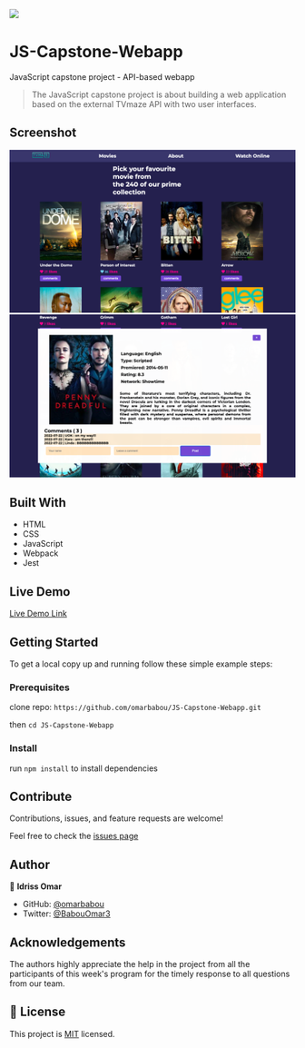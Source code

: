 ![](https://img.shields.io/badge/Microverse-blueviolet)

# JS-Capstone-Webapp

JavaScript capstone project - API-based webapp

> The JavaScript capstone project is about building a web application based on the external TVmaze API with two user interfaces.

## Screenshot

![Screenshot](./src/graphics/screen1.png)
![Screenshot](./src/graphics/screen2.png)

## Built With

- HTML
- CSS
- JavaScript
- Webpack
- Jest

## Live Demo

[Live Demo Link](https://idriss-omar-js-capstone.netlify.app/)

## Getting Started

To get a local copy up and running follow these simple example steps:

### Prerequisites

clone repo: `https://github.com/omarbabou/JS-Capstone-Webapp.git`

then
`cd JS-Capstone-Webapp`

### Install

run `npm install` to install dependencies

## Contribute

Contributions, issues, and feature requests are welcome!

Feel free to check the [issues page](https://github.com/omarbabou/JS-Capstone-Webapp/issues)

## Author

👤 **Idriss Omar**

- GitHub: [@omarbabou](https://github.com/omarbabou)
- Twitter: [@BabouOmar3](https://twitter.com/BabouOmar3)

## Acknowledgements

The authors highly appreciate the help in the project from all the participants of this week's program for the timely response to all questions from our team.

## 📝 License

This project is [MIT](./MIT.md) licensed.
